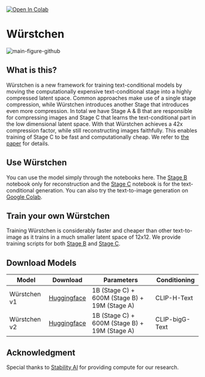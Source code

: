 [![Open In Colab](https://colab.research.google.com/assets/colab-badge.svg)](https://colab.research.google.com/drive/1KeN407dItcjLcWdMLrByZ8mPa1MT2_DJ?usp=sharing)
# Würstchen
![main-figure-github](https://github.com/dome272/wuerstchen/assets/61938694/cc811cfd-c603-4767-bdc7-4cd1539daa35)


## What is this?
Würstchen is a new framework for training text-conditional models by moving the computationally expensive text-conditional stage into a highly compressed latent space. Common approaches make use of a single stage compression, while Würstchen introduces another Stage that introduces even more compression. In total we have Stage A & B that are responsible for compressing images and Stage C that learns the text-conditional part in the low dimensional latent space. With that Würstchen achieves a 42x compression factor, while still reconstructing images faithfully. This enables training of Stage C to be fast and computationally cheap. We refer to [the paper](https://arxiv.org/abs/2306.00637) for details.

## Use Würstchen
You can use the model simply through the notebooks here. The [Stage B](https://github.com/dome272/wuerstchen/blob/main/w%C3%BCrstchen-stage-B.ipynb) notebook only for reconstruction and the [Stage C](https://github.com/dome272/wuerstchen/blob/main/w%C3%BCrstchen-stage-C.ipynb) notebook is for the text-conditional generation. You can also try the text-to-image generation on [Google Colab](https://colab.research.google.com/drive/1KeN407dItcjLcWdMLrByZ8mPa1MT2_DJ?usp=sharing).

## Train your own Würstchen
Training Würstchen is considerably faster and cheaper than other text-to-image as it trains in a much smaller latent space of 12x12.
We provide training scripts for both [Stage B](https://github.com/dome272/wuerstchen/blob/main/train_stage_B.py) and [Stage C](https://github.com/dome272/wuerstchen/blob/main/train_stage_C.py). 

## Download Models
| Model           | Download                                             | Parameters      | Conditioning                       |
|-----------------|------------------------------------------------------|-----------------|------------------------------------|
| Würstchen v1    | [Huggingface](https://huggingface.co/dome272/wuerstchen) | 1B (Stage C) + 600M (Stage B) + 19M (Stage A)  | CLIP-H-Text                     |
| Würstchen v2    | [Huggingface](https://huggingface.co/dome272/wuerstchen) | 1B (Stage C) + 600M (Stage B) + 19M (Stage A)  | CLIP-bigG-Text                     |

## Acknowledgment
Special thanks to [Stability AI](https://stability.ai/) for providing compute for our research.
